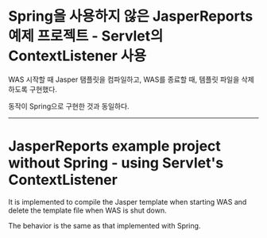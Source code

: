 # Spring을 사용하지 않은 JasperReports 예제 프로젝트 - Servlet의 ContextListener 사용



 WAS 시작할 때 Jasper 탬플릿을 컴파일하고, WAS를 종료할 때, 템플릿 파일을 삭제하도록 구현했다.

동작이 Spring으로 구현한 것과 동일하다.

---

# JasperReports example project without Spring - using Servlet's ContextListener

It is implemented to compile the Jasper template when starting WAS and delete the template file when WAS is shut down.

The behavior is the same as that implemented with Spring.